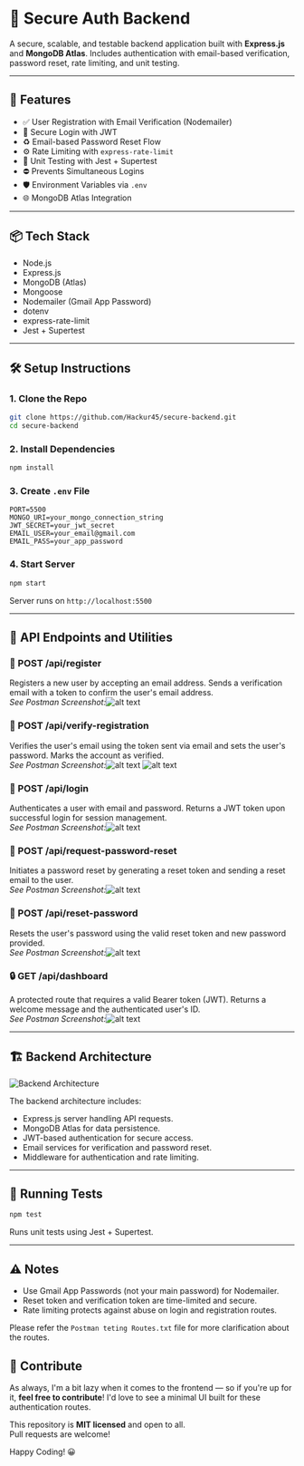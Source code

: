 # 🔐 Secure Auth Backend

A secure, scalable, and testable backend application built with **Express.js** and **MongoDB Atlas**. Includes authentication with email-based verification, password reset, rate limiting, and unit testing.

---

## 🚀 Features

- ✅ User Registration with Email Verification (Nodemailer)
- 🔐 Secure Login with JWT
- ♻️ Email-based Password Reset Flow
- ⚙️ Rate Limiting with `express-rate-limit`
- 🧪 Unit Testing with Jest + Supertest
- ⛔ Prevents Simultaneous Logins
- 🛡️ Environment Variables via `.env`
- 🌐 MongoDB Atlas Integration

---

## 📦 Tech Stack

- Node.js
- Express.js
- MongoDB (Atlas)
- Mongoose
- Nodemailer (Gmail App Password)
- dotenv
- express-rate-limit
- Jest + Supertest

---

## 🛠 Setup Instructions

### 1. Clone the Repo
```bash
git clone https://github.com/Hackur45/secure-backend.git
cd secure-backend
```

### 2. Install Dependencies

```bash
npm install
```

### 3. Create `.env` File

```env
PORT=5500
MONGO_URI=your_mongo_connection_string
JWT_SECRET=your_jwt_secret
EMAIL_USER=your_email@gmail.com
EMAIL_PASS=your_app_password
```

### 4. Start Server

```bash
npm start
```

Server runs on `http://localhost:5500`

---

## 📮 API Endpoints and Utilities

### 🔹 POST /api/register
Registers a new user by accepting an email address. Sends a verification email with a token to confirm the user's email address.  
*See Postman Screenshot:*![alt text](<POSTMAN SCREENSHOTS/verification-link-sent-postman.png>)

### 🔹 POST /api/verify-registration
Verifies the user's email using the token sent via email and sets the user's password. Marks the account as verified.  
*See Postman Screenshot:*![alt text](<POSTMAN SCREENSHOTS/verification-link-token-from-mail.png>)
![alt text](<POSTMAN SCREENSHOTS/verification-link-recived-on-gmail.png>)


### 🔹 POST /api/login
Authenticates a user with email and password. Returns a JWT token upon successful login for session management.  
*See Postman Screenshot:*![alt text](<POSTMAN SCREENSHOTS/login-and-got-bearertoken.png>)

### 🔹 POST /api/request-password-reset
Initiates a password reset by generating a reset token and sending a reset email to the user.  
*See Postman Screenshot:*![alt text](<POSTMAN SCREENSHOTS/password-reset-email-sent.png>)

### 🔹 POST /api/reset-password
Resets the user's password using the valid reset token and new password provided.  
*See Postman Screenshot:*![alt text](<POSTMAN SCREENSHOTS/password-succesfully-reset.png>)

### 🔒 GET /api/dashboard
A protected route that requires a valid Bearer token (JWT). Returns a welcome message and the authenticated user's ID.  
*See Postman Screenshot:*![alt text](<POSTMAN SCREENSHOTS/accesing-protected-routes-using-bearer-token.png>)

---

## 🏗 Backend Architecture

![Backend Architecture](diagram.png)

The backend architecture includes:
- Express.js server handling API requests.
- MongoDB Atlas for data persistence.
- JWT-based authentication for secure access.
- Email services for verification and password reset.
- Middleware for authentication and rate limiting.

---

## 🧪 Running Tests

```bash
npm test
```

Runs unit tests using Jest + Supertest.

---

## ⚠️ Notes

* Use Gmail App Passwords (not your main password) for Nodemailer.
* Reset token and verification token are time-limited and secure.
* Rate limiting protects against abuse on login and registration routes.


Please refer the  `Postman teting Routes.txt` file for more clarification about the routes.

## 🙌 Contribute

As always, I'm a bit lazy when it comes to the frontend — so if you're up for it, **feel free to contribute**! I'd love to see a minimal UI built for these authentication routes.

This repository is **MIT licensed** and open to all.  
Pull requests are welcome!

Happy Coding! 😀
